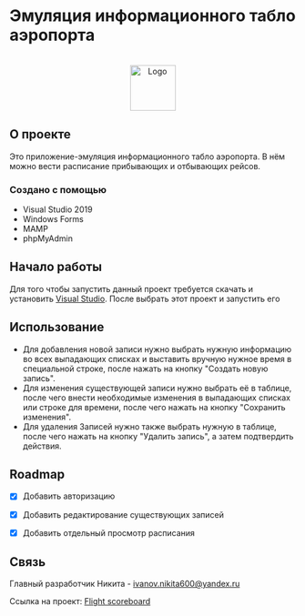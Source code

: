# Эмуляция информационного табло аэропорта







<!-- PROJECT LOGO -->
<br />
<div align="center">
  <a href="https://github.com/Nikita60012/Flight-scoreboard">
    <img src="https://user-images.githubusercontent.com/96587581/209627536-4a236ce4-a4c6-49c7-a069-c74e8f410fa9.png" alt="Logo"  width="80" height="80">
  </a>


  <p align="center">
   
  
  </p>
</div>





<!-- ABOUT THE PROJECT -->
## О проекте

Это приложение-эмуляция информационного табло аэропорта. В нём можно вести расписание прибывающих и отбывающих рейсов. 




### Создано с помощью

* Visual Studio 2019
* Windows Forms
* MAMP
* phpMyAdmin



<!-- GETTING STARTED -->
## Начало работы

Для того чтобы запустить данный проект требуется скачать и установить [Visual Studio](https://visualstudio.microsoft.com/ru/). После выбрать этот проект и запустить его


<!-- USAGE EXAMPLES -->
## Использование
* Для добавления новой записи нужно выбрать нужную информацию во всех выпадающих списках и выставить вручную нужное время в специальной строке, после нажать на кнопку "Создать новую запись". 
* Для изменения существующей записи нужно выбрать её в таблице, после чего внести необходимые изменения в выпадающих списках или строке для времени, после чего нажать на кнопку "Сохранить изменения". 
* Для удаления Записей нужно также выбрать нужную в таблице, после чего нажать на кнопку "Удалить запись", а затем подтвердить действия. 

<!-- ROADMAP -->
## Roadmap

- [x] Добавить авторизацию
- [x] Добавить редактирование существующих записей
- [x] Добавить отдельный просмотр расписания




<!-- CONTACT -->
## Связь

Главный разработчик Никита - [ivanov.nikita600@yandex.ru](https://mail.yandex.ru/?utm_source=main_stripe_big&uid=348180308#inbox)

Ссылка на проект: [Flight scoreboard](https://github.com/Nikita60012/Flight-scoreboard)

